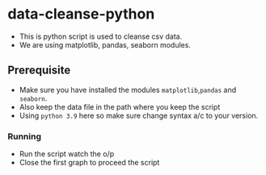 # data-cleanse-python

+ This is python script is used to cleanse csv data.
+ We are using matplotlib, pandas, seaborn modules.

## Prerequisite
* Make sure you have installed the modules `matplotlib`,`pandas` and `seaborn`.
* Also keep the data file in the path where you keep the script
* Using `python 3.9` here so make sure change syntax a/c to your version.

### Running
+ Run the script watch the o/p
+ Close the first graph to proceed the script
